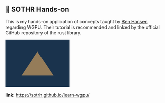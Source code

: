 ## 🎨 SOTHR Hands-on
This is my hands-on application of concepts taught by [Ben Hansen](https://github.com/sotrh) regarding WGPU. Their tutorial is recommended and linked by the official GitHub repository of the rust library. 

<img src="./assets/first_triangle.png" style="width: 200px;">

**link:** https://sotrh.github.io/learn-wgpu/